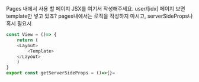 Pages 내에서 사용 할 페이지 JSX를 여기서 작성해주세요.
user/[idx] 페이지 보면 template만 넣고 있죠?
pages내에서는 로직을 작성하지 마시고, serverSideProps나 혹시 필요시

```javascript
const View = ()=> {
    return (
    <Layout>
        <Template>
    </Layout>
    )
}
export const getServerSideProps = ()=>{}=
```
